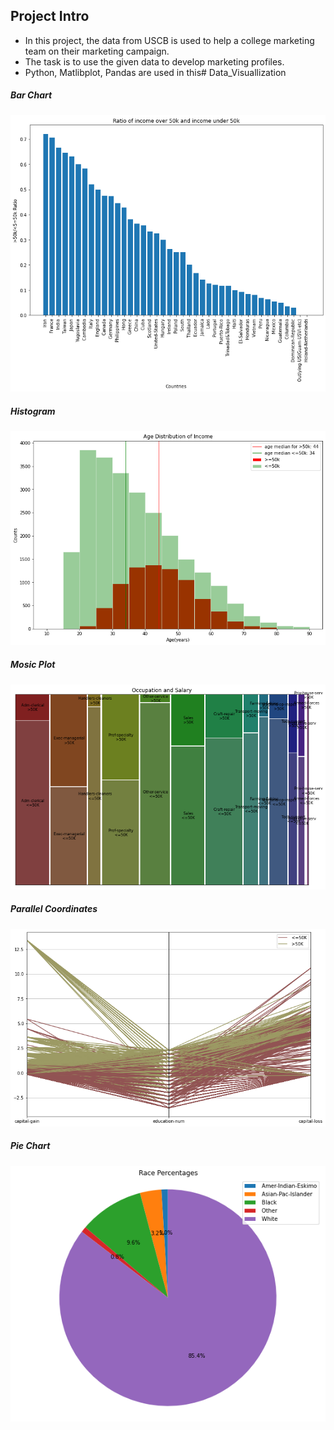  ## Project Intro
 - In this project, the data from USCB is used to help a college marketing team on their marketing campaign. 
 - The task is to use the given data to develop marketing profiles.
 - Python, Matlibplot, Pandas are used in this# Data_Visuallization

##### Bar Chart
<img src="/images/BarChart.png" alt="Bar Chart" width="600"/>

##### Histogram
<img src="/images/Histogram.png" alt="Histogram" width="600"/>

##### Mosic Plot
<img src="/images/MosicPlot.png" alt="Mosic Plot" width="600"/>

##### Parallel Coordinates
<img src="/images/ParallelCoordinates.png" alt="Parallel Coordinates" width="600"/>

##### Pie Chart
<img src="/images/PieChart.png" alt="Pie Chart" width="600"/>
